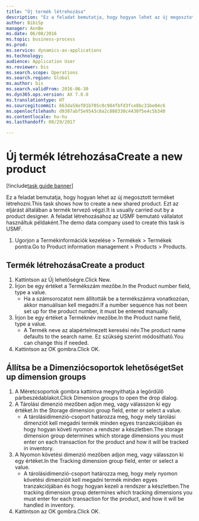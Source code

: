 ```yaml
--- 
title: "Új termék létrehozása"
description: "Ez a feladat bemutatja, hogy hogyan lehet az új megosztott terméket létrehozni."
author: BibiSp
manager: AnnBe
ms.date: 06/08/2016
ms.topic: business-process
ms.prod: 
ms.service: dynamics-ax-applications
ms.technology: 
audience: Application User
ms.reviewer: bis
ms.search.scope: Operations
ms.search.region: Global
ms.author: bis
ms.search.validFrom: 2016-06-30
ms.dyn365.ops.version: AX 7.0.0
ms.translationtype: HT
ms.sourcegitcommit: 663da58ef01b705c0c984fbfd3fce8bc31be04c6
ms.openlocfilehash: d9307abf5e9543c8a2c880330c4430f5e4c5b340
ms.contentlocale: hu-hu
ms.lasthandoff: 08/29/2017

---
```

# <a name="create-a-new-product"></a><span data-ttu-id="4c1ca-103">Új termék létrehozása</span><span class="sxs-lookup"><span data-stu-id="4c1ca-103">Create a new product</span></span>

[!include[task guide banner](../../includes/task-guide-banner.md)]

<span data-ttu-id="4c1ca-104">Ez a feladat bemutatja, hogy hogyan lehet az új megosztott terméket létrehozni.</span><span class="sxs-lookup"><span data-stu-id="4c1ca-104">This task shows how to create a new shared product.</span></span> <span data-ttu-id="4c1ca-105">Ezt az eljárást általában a termék tervező végzi.</span><span class="sxs-lookup"><span data-stu-id="4c1ca-105">It is usually carried out by a product designer.</span></span> <span data-ttu-id="4c1ca-106">A feladat létrehozásához az USMF bemutató vállalatot használtuk példaként.</span><span class="sxs-lookup"><span data-stu-id="4c1ca-106">The demo data company used to create this task is USMF.</span></span>

1. <span data-ttu-id="4c1ca-107">Ugorjon a Termékinformációk kezelése > Termékek > Termékek pontra.</span><span class="sxs-lookup"><span data-stu-id="4c1ca-107">Go to Product information management > Products > Products.</span></span>

## <a name="create-a-product"></a><span data-ttu-id="4c1ca-108">Termék létrehozása</span><span class="sxs-lookup"><span data-stu-id="4c1ca-108">Create a product</span></span>
1. <span data-ttu-id="4c1ca-109">Kattintson az Új lehetőségre.</span><span class="sxs-lookup"><span data-stu-id="4c1ca-109">Click New.</span></span>
2. <span data-ttu-id="4c1ca-110">Írjon be egy értéket a Termékszám mezőbe.</span><span class="sxs-lookup"><span data-stu-id="4c1ca-110">In the Product number field, type a value.</span></span>
    * <span data-ttu-id="4c1ca-111">Ha a számsorozatot nem állították be a termékszámra vonatkozóan, akkor manuálisan kell megadni.</span><span class="sxs-lookup"><span data-stu-id="4c1ca-111">If a number sequence has not been set up for the product number, it must be entered manually.</span></span>  
3. <span data-ttu-id="4c1ca-112">Írjon be egy értéket a Terméknév mezőbe.</span><span class="sxs-lookup"><span data-stu-id="4c1ca-112">In the Product name field, type a value.</span></span>
    * <span data-ttu-id="4c1ca-113">A Termék neve az alapértelmezett keresési név.</span><span class="sxs-lookup"><span data-stu-id="4c1ca-113">The product name defaults to the search name.</span></span> <span data-ttu-id="4c1ca-114">Ez szükség szerint módosítható.</span><span class="sxs-lookup"><span data-stu-id="4c1ca-114">You can change this if needed.</span></span>  
4. <span data-ttu-id="4c1ca-115">Kattintson az OK gombra.</span><span class="sxs-lookup"><span data-stu-id="4c1ca-115">Click OK.</span></span>

## <a name="set-up-dimension-groups"></a><span data-ttu-id="4c1ca-116">Állítsa be a Dimenziócsoportok lehetőséget</span><span class="sxs-lookup"><span data-stu-id="4c1ca-116">Set up dimension groups</span></span>
1. <span data-ttu-id="4c1ca-117">A Méretcsoportok gombra kattintva megnyithatja a legördülő párbeszédablakot.</span><span class="sxs-lookup"><span data-stu-id="4c1ca-117">Click Dimension groups to open the drop dialog.</span></span>
2. <span data-ttu-id="4c1ca-118">A Tárolási dimenzió mezőben adjon meg, vagy válasszon ki egy értéket.</span><span class="sxs-lookup"><span data-stu-id="4c1ca-118">In the Storage dimension group field, enter or select a value.</span></span>
    * <span data-ttu-id="4c1ca-119">A tárolásidimenzió-csoport határozza meg, hogy mely tárolási dimenziót kell megadni termék minden egyes tranzakciójában és hogy hogyan követi nyomon a rendszer a készletben.</span><span class="sxs-lookup"><span data-stu-id="4c1ca-119">The storage dimension group determines which storage dimensions you must enter on each transaction for the product and how it will be tracked in inventory.</span></span>  
3. <span data-ttu-id="4c1ca-120">A Nyomon követési dimenzió mezőben adjon meg, vagy válasszon ki egy értéket.</span><span class="sxs-lookup"><span data-stu-id="4c1ca-120">In the Tracking dimension group field, enter or select a value.</span></span>
    * <span data-ttu-id="4c1ca-121">A tárolásidimenzió-csoport határozza meg, hogy mely nyomon követési dimenzióit kell megadni termék minden egyes tranzakciójában és hogy hogyan kezeli a rendszer a készletben.</span><span class="sxs-lookup"><span data-stu-id="4c1ca-121">The tracking dimension group determines which tracking dimensions you must enter for each transaction for the product, and how it will be handled in inventory.</span></span>  
4. <span data-ttu-id="4c1ca-122">Kattintson az OK gombra.</span><span class="sxs-lookup"><span data-stu-id="4c1ca-122">Click OK.</span></span>


